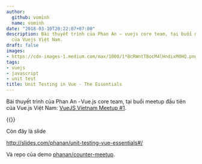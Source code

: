 ```yaml
---
author:
  github: vominh
  name: vominh
date: "2018-03-10T20:22:07+07:00"
description: Bài thuyết trình của Phan An — vuejs core team, tại buổi meetup đầu tiên
  của Vuejs Việt Nam.
draft: false
images:
- https://cdn-images-1.medium.com/max/1000/1*BcRWntTBocM4lHndixM0HQ.png
tags:
- vuejs
- javascript
- unit test
title: Unit Testing in Vue - The Essentials
---
```


Bài thuyết trình của Phan An - Vue.js core team, tại buổi meetup đầu tiên của Vue.js Việt Nam: [VueJS Vietnam Meetup #1](https://www.meetup.com/vuejs-vietnam/events/247572268/).

{{<youtube K21cTTdLTzk>}}

Còn đây là slide

http://slides.com/phanan/unit-testing-vue-essentials#/

Và repo của demo [phanan/counter-meetup](https://github.com/phanan/counter-meetup).

